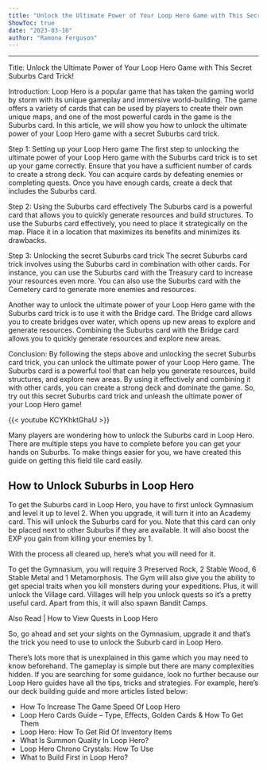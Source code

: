 ```yaml
---
title: "Unlock the Ultimate Power of Your Loop Hero Game with This Secret Suburbs Card Trick!"
ShowToc: true 
date: "2023-03-10"
author: "Ramona Ferguson"
---
```

*****
Title: Unlock the Ultimate Power of Your Loop Hero Game with This Secret Suburbs Card Trick!

Introduction:
Loop Hero is a popular game that has taken the gaming world by storm with its unique gameplay and immersive world-building. The game offers a variety of cards that can be used by players to create their own unique maps, and one of the most powerful cards in the game is the Suburbs card. In this article, we will show you how to unlock the ultimate power of your Loop Hero game with a secret Suburbs card trick.

Step 1: Setting up your Loop Hero game
The first step to unlocking the ultimate power of your Loop Hero game with the Suburbs card trick is to set up your game correctly. Ensure that you have a sufficient number of cards to create a strong deck. You can acquire cards by defeating enemies or completing quests. Once you have enough cards, create a deck that includes the Suburbs card.

Step 2: Using the Suburbs card effectively
The Suburbs card is a powerful card that allows you to quickly generate resources and build structures. To use the Suburbs card effectively, you need to place it strategically on the map. Place it in a location that maximizes its benefits and minimizes its drawbacks.

Step 3: Unlocking the secret Suburbs card trick
The secret Suburbs card trick involves using the Suburbs card in combination with other cards. For instance, you can use the Suburbs card with the Treasury card to increase your resources even more. You can also use the Suburbs card with the Cemetery card to generate more enemies and resources.

Another way to unlock the ultimate power of your Loop Hero game with the Suburbs card trick is to use it with the Bridge card. The Bridge card allows you to create bridges over water, which opens up new areas to explore and generate resources. Combining the Suburbs card with the Bridge card allows you to quickly generate resources and explore new areas.

Conclusion:
By following the steps above and unlocking the secret Suburbs card trick, you can unlock the ultimate power of your Loop Hero game. The Suburbs card is a powerful tool that can help you generate resources, build structures, and explore new areas. By using it effectively and combining it with other cards, you can create a strong deck and dominate the game. So, try out this secret Suburbs card trick and unleash the ultimate power of your Loop Hero game!

{{< youtube KCYKhktGhaU >}} 



Many players are wondering how to unlock the Suburbs card in Loop Hero. There are multiple steps you have to complete before you can get your hands on Suburbs. To make things easier for you, we have created this guide on getting this field tile card easily.
 
## How to Unlock Suburbs in Loop Hero
 
To get the Suburbs card in Loop Hero, you have to first unlock Gymnasium and level it up to level 2. When you upgrade, it will turn it into an Academy card. This will unlock the Suburbs card for you. Note that this card can only be placed next to other Suburbs if they are available. It will also boost the EXP you gain from killing your enemies by 1.
 
With the process all cleared up, here’s what you will need for it.
 
To get the Gymnasium, you will require 3 Preserved Rock, 2 Stable Wood, 6 Stable Metal and 1 Metamorphosis. The Gym will also give you the ability to get special traits when you kill monsters during your expeditions. Plus, it will unlock the Village card. Villages will help you unlock quests so it’s a pretty useful card. Apart from this, it will also spawn Bandit Camps.
 
Also Read | How to View Quests in Loop Hero
 
So, go ahead and set your sights on the Gymnasium, upgrade it and that’s the trick you need to use to unlock the Suburb card in Loop Hero.
 
There’s lots more that is unexplained in this game which you may need to know beforehand. The gameplay is simple but there are many complexities hidden. If you are searching for some guidance, look no further because our Loop Hero guides have all the tips, tricks and strategies. For example, here’s our deck building guide and more articles listed below:
 
- How To Increase The Game Speed Of Loop Hero
 - Loop Hero Cards Guide – Type, Effects, Golden Cards & How To Get Them
 - Loop Hero: How To Get Rid Of Inventory Items
 - What Is Summon Quality In Loop Hero?
 - Loop Hero Chrono Crystals: How To Use
 - What to Build First in Loop Hero?




